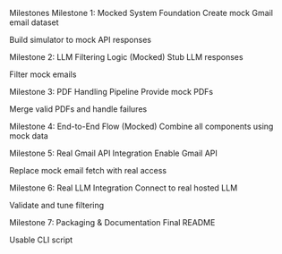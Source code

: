 Milestones
Milestone 1: Mocked System Foundation
Create mock Gmail email dataset

Build simulator to mock API responses

Milestone 2: LLM Filtering Logic (Mocked)
Stub LLM responses

Filter mock emails

Milestone 3: PDF Handling Pipeline
Provide mock PDFs

Merge valid PDFs and handle failures

Milestone 4: End-to-End Flow (Mocked)
Combine all components using mock data

Milestone 5: Real Gmail API Integration
Enable Gmail API

Replace mock email fetch with real access

Milestone 6: Real LLM Integration
Connect to real hosted LLM

Validate and tune filtering

Milestone 7: Packaging & Documentation
Final README

Usable CLI script
